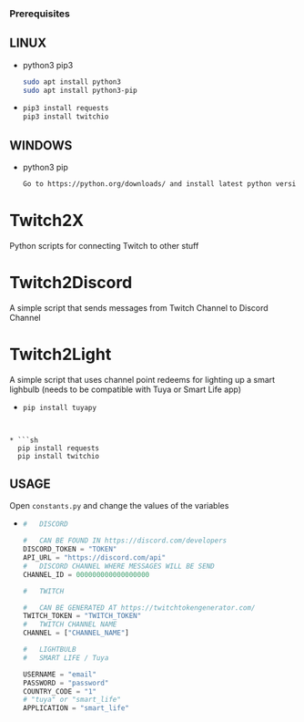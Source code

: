### Prerequisites
## LINUX
* python3 pip3
  ```sh
  sudo apt install python3
  sudo apt install python3-pip
  ```
* ```sh
  pip3 install requests
  pip3 install twitchio
  ```
## WINDOWS
* python3 pip
  ```sh
  Go to https://python.org/downloads/ and install latest python version
  ```

# Twitch2X
Python scripts for connecting Twitch to other stuff

# Twitch2Discord
A simple script that sends messages from Twitch Channel to Discord Channel

# Twitch2Light
A simple script that uses channel point redeems for lighting up a smart lighbulb (needs to be compatible with Tuya or Smart Life app)

* ```sh
  pip install tuyapy
```


* ```sh
  pip install requests
  pip install twitchio
  ```
## USAGE
Open `constants.py` and change the values of the variables
* ```py
  #   DISCORD

  #   CAN BE FOUND IN https://discord.com/developers
  DISCORD_TOKEN = "TOKEN"
  API_URL = "https://discord.com/api"
  #   DISCORD CHANNEL WHERE MESSAGES WILL BE SEND
  CHANNEL_ID = 000000000000000000

  #   TWITCH

  #   CAN BE GENERATED AT https://twitchtokengenerator.com/
  TWITCH_TOKEN = "TWITCH_TOKEN"
  #   TWITCH CHANNEL NAME
  CHANNEL = ["CHANNEL_NAME"]

  #   LIGHTBULB
  #   SMART LIFE / Tuya

  USERNAME = "email"
  PASSWORD = "password"
  COUNTRY_CODE = "1"
  # "tuya" or "smart_life"
  APPLICATION = "smart_life"
  ```
